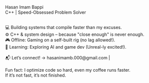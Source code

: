 Hasan Imam Bappi 
<br>
C++ | Speed-Obsessed Problem Solver

<br>
💻 Building systems that compile faster than my excuses. <br>
⚙️ C++ & system design – because "close enough" is never enough. <br>
🎮 Offline: Gaming on a self-built rig (no lag allowed!). <br>
🌱 Learning: Exploring AI and game dev (Unreal-ly excited!).<br>
<br>
📬 Let’s connect! → hasanimamb.000@gmail.com | <br>
<br>
Fun fact: I optimize code so hard, even my coffee runs faster. <br>
          If it’s not fast, it’s not finished.
